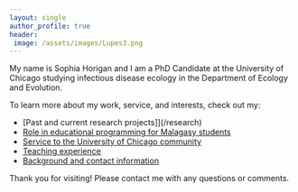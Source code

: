 ```yaml
---
layout: single
author_profile: true
header:
 image: /assets/images/Lupes3.png
---
```


My name is Sophia Horigan and I am a PhD Candidate at the University of Chicago studying infectious disease ecology in the Department of Ecology and Evolution.

To learn more about my work, service, and interests, check out my:

* [Past and current research projects]](/research)
* [Role in educational programming for Malagasy students](/outreachprogramming)
* [Service to the University of Chicago community](/community)
* [Teaching experience](/teaching)
* [Background and contact information](/about)

Thank you for visiting! Please contact me with any questions or comments.
